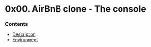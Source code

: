 # 0x00. AirBnB clone - The console

### Contents
- [Description](#Description)
- [Environment](#Environment)
